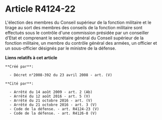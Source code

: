 # Article R4124-22

L'élection des membres du Conseil supérieur de la fonction militaire et le tirage au sort des membres des conseils de la
fonction militaire sont effectués sous le contrôle d'une commission présidée par un conseiller d'Etat et comprenant le
secrétaire général du Conseil supérieur de la fonction militaire, un membre du contrôle général des armées, un officier et un
sous-officier désignés par le ministre de la défense.

**Liens relatifs à cet article**

	**Créé par**:

	  - Décret n°2008-392 du 23 avril 2008 - art. (V)

	**Cité par**:

	  - Arrêté du 14 août 2009 - art. 2 (Ab)
	  - Arrêté du 12 août 2016 - art. 5 (V)
	  - Arrêté du 21 octobre 2016 - art. (V)
	  - Arrêté du 21 octobre 2016 - art. 3 (V)
	  - Code de la défense. - art. R4124-23 (V)
	  - Code de la défense. - art. R4126-8 (V)
